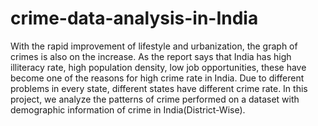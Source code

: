 # crime-data-analysis-in-India
With the rapid improvement of lifestyle and urbanization, the graph of crimes is also on the increase.  As the report says that India has high illiteracy rate, high population density, low job opportunities, these have become one of the reasons for high crime rate in India. Due to different problems in every state, different states have different crime rate.  In this project, we analyze the patterns of crime performed on a dataset with demographic information of crime in India(District-Wise).
